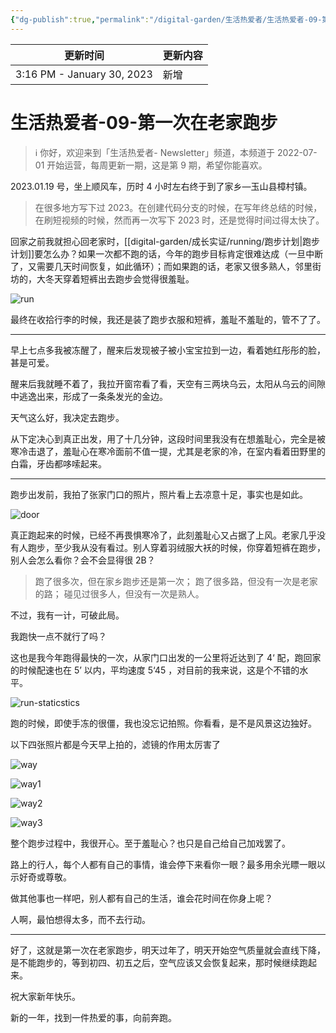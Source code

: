 ```yaml
---
{"dg-publish":true,"permalink":"/digital-garden/生活热爱者/生活热爱者-09-第一次在老家跑步/","noteIcon":"2"}
---
```



| 更新时间                       | 更新内容 |
| -------------------------- | ---- |
| 3:16 PM - January 30, 2023 | 新增   |


# 生活热爱者-09-第一次在老家跑步

> ℹ️ 你好，欢迎来到「生活热爱者- Newsletter」频道，本频道于 2022-07-01 开始运营，每周更新一期，这是第 9 期，希望你能喜欢。

2023.01.19 号，坐上顺风车，历时 4 小时左右终于到了家乡—玉山县樟村镇。

> 在很多地方写下过 2023。在创建代码分支的时候，在写年终总结的时候，在刷短视频的时候，然而再一次写下 2023 时，还是觉得时间过得太快了。

回家之前我就担心回老家时，[[digital-garden/成长实证/running/跑步计划\|跑步计划]]要怎么办？如果一次都不跑的话，今年的跑步目标肯定很难达成（一旦中断了，又需要几天时间恢复，如此循环）；而如果跑的话，老家又很多熟人，邻里街坊的，大冬天穿着短裤出去跑步会觉得很羞耻。

![run](https://100-1258489360.cos.ap-shanghai.myqcloud.com/image-20230130105437907.png)

最终在收拾行李的时候，我还是装了跑步衣服和短裤，羞耻不羞耻的，管不了了。

---

早上七点多我被冻醒了，醒来后发现被子被小宝宝拉到一边，看着她红彤彤的脸，甚是可爱。

醒来后我就睡不着了，我拉开窗帘看了看，天空有三两块乌云，太阳从乌云的间隙中逃逸出来，形成了一条条发光的金边。

天气这么好，我决定去跑步。

从下定决心到真正出发，用了十几分钟，这段时间里我没有在想羞耻心，完全是被寒冷击退了，羞耻心在寒冷面前不值一提，尤其是老家的冷，在室内看着田野里的白霜，牙齿都哆嗦起来。

---

跑步出发前，我拍了张家门口的照片，照片看上去凉意十足，事实也是如此。

![door](https://100-1258489360.cos.ap-shanghai.myqcloud.com/image-20230130105504344.png)

真正跑起来的时候，已经不再畏惧寒冷了，此刻羞耻心又占据了上风。老家几乎没有人跑步，至少我从没有看过。别人穿着羽绒服大袄的时候，你穿着短裤在跑步，别人会怎么看你？会不会显得很 2B？

> 跑了很多次，但在家乡跑步还是第一次；
> 跑了很多路，但没有一次是老家的路；
> 碰见过很多人，但没有一次是熟人。

不过，我有一计，可破此局。

我跑快一点不就行了吗？

这也是我今年跑得最快的一次，从家门口出发的一公里将近达到了 4‘ 配，跑回家的时候配速也在 5’ 以内，平均速度 5‘45 ，对目前的我来说，这是个不错的水平。

![run-staticstics](https://100-1258489360.cos.ap-shanghai.myqcloud.com/image-20230130105539862.png)

跑的时候，即使手冻的很僵，我也没忘记拍照。你看看，是不是风景这边独好。

以下四张照片都是今天早上拍的，滤镜的作用太厉害了

![way](https://100-1258489360.cos.ap-shanghai.myqcloud.com/image-20230130105600807.png)

![way1](https://100-1258489360.cos.ap-shanghai.myqcloud.com/image-20230130105623967.png)

![way2](https://100-1258489360.cos.ap-shanghai.myqcloud.com/image-20230130105633841.png)

![way3](https://100-1258489360.cos.ap-shanghai.myqcloud.com/image-20230130105644104.png)

整个跑步过程中，我很开心。至于羞耻心？也只是自己给自己加戏罢了。

路上的行人，每个人都有自己的事情，谁会停下来看你一眼？最多用余光瞟一眼以示好奇或尊敬。

做其他事也一样吧，别人都有自己的生活，谁会花时间在你身上呢？

人啊，最怕想得太多，而不去行动。

---

好了，这就是第一次在老家跑步，明天过年了，明天开始空气质量就会直线下降，是不能跑步的，等到初四、初五之后，空气应该又会恢复起来，那时候继续跑起来。

祝大家新年快乐。

新的一年，找到一件热爱的事，向前奔跑。

